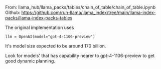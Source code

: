 From: llama_hub/llama_packs/tables/chain_of_table/chain_of_table.ipynb
Github: https://github.com/run-llama/llama_index/tree/main/llama-index-packs/llama-index-packs-tables

The original implementation uses 
```
llm = OpenAI(model="gpt-4-1106-preview")
```
It's model size expected to be around 170 billion.

Look for models' that has capability nearer to gpt-4-1106-preview to get good dynamic planning.

